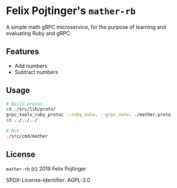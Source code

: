 # Felix Pojtinger's `mather-rb`

A simple math gRPC microservice, for the purpose of learning and evaluating Ruby and gRPC.

## Features

- Add numbers
- Subtract numbers

## Usage

```bash
# Build protos
cd ./src/lib/proto/
grpc_tools_ruby_protoc --ruby_out=. --grpc_out=. ./mather.proto
cd ../../../

# Run
./src/cmd/mather
```

## License

`mather-rb` (c) 2019 Felix Pojtinger

SPDX-License-Identifier: AGPL-3.0
